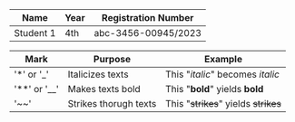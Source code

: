 |**Name**  |**Year**|**Registration Number**|
|----------|--------|-----------------------|
|Student 1 | 4th    |abc-3456-00945/2023    |


|**Mark**    |**Purpose**          |Example                              |
|------------|---------------------|-------------------------------------|
|'*' or '_'  |Italicizes texts     |This "*italic*" becomes *italic*     |
|'**' or '__'|Makes texts bold     |This "**bold**" yields **bold**      |
|'~~'        |Strikes thorugh texts|This "~~strikes~~" yields ~~strikes~~|

